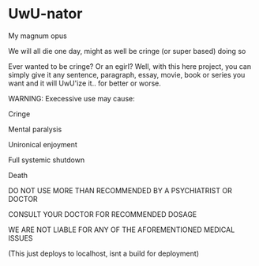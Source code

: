 # UwU-nator
My magnum opus

We will all die one day, might as well be cringe (or super based) doing so


Ever wanted to be cringe? Or an egirl? Well, with this here project, you can simply give it any sentence, paragraph, essay, movie, book or series you want and it will UwU'ize it.. for better or worse. 

WARNING: Execessive use may cause:

Cringe

Mental paralysis

Unironical enjoyment

Full systemic shutdown

Death

DO NOT USE MORE THAN RECOMMENDED BY A PSYCHIATRIST OR DOCTOR

CONSULT YOUR DOCTOR FOR RECOMMENDED DOSAGE

WE ARE NOT LIABLE FOR ANY OF THE AFOREMENTIONED MEDICAL ISSUES

(This just deploys to localhost, isnt a build for deployment)
